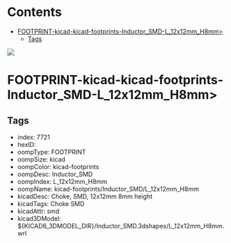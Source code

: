 



Contents
========

* [FOOTPRINT-kicad-kicad-footprints-Inductor_SMD-L_12x12mm_H8mm>](#footprint-kicad-kicad-footprints-inductor_smd-l_12x12mm_h8mm)
	* [Tags](#tags)
  
![][im]
# FOOTPRINT-kicad-kicad-footprints-Inductor_SMD-L_12x12mm_H8mm>

## Tags

- index: 7721
- hexID: 
- oompType: FOOTPRINT
- oompSize: kicad
- oompColor: kicad-footprints
- oompDesc: Inductor_SMD
- oompIndex: L_12x12mm_H8mm
- oompName: kicad-footprints/Inductor_SMD/L_12x12mm_H8mm
- kicadDesc: Choke, SMD, 12x12mm 8mm height
- kicadTags: Choke SMD
- kicadAttr: smd
- kicad3DModel: ${KICAD6_3DMODEL_DIR}/Inductor_SMD.3dshapes/L_12x12mm_H8mm.wrl



[im]: image.png

